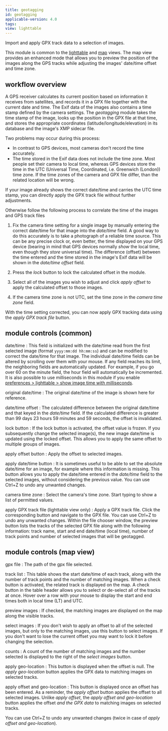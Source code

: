 ```yaml
---
title: geotagging
id: geotagging
applicable-version: 4.0
tags:
view: lighttable
---
```


Import and apply GPX track data to a selection of images.

This module is common to the [lighttable](../../../lighttable/_index.md) and [map](../../../map/_index.md) views. The map view provides an enhanced mode that allows you to preview the position of the images along the GPS tracks while adjusting the images' date/time offset and time zone.

## workflow overview

A GPS receiver calculates its current position based on information it receives from satellites, and records it in a GPX file together with the current date and time. The Exif data of the images also contains a time stamp defined by the camera settings. The _geotagging_ module takes the time stamp of the image, looks up the position in the GPX file at that time, and stores the appropriate coordinates (latitude/longitude/elevation) in its database and the image's XMP sidecar file.

Two problems may occur during this process:
- In contrast to GPS devices, most cameras don't record the time accurately.
- The time stored in the Exif data does not include the time zone. Most people set their camera to local time, whereas GPS devices store the time in the UTC (Universal Time, Coordinated, i.e. Greenwich (London)) time zone. If the time zones of the camera and GPX file differ, than the related location will be wrong.

If your image already shows the correct date/time and carries the UTC time stamp, you can directly apply the GPX track file without further adjustments.

Otherwise follow the following process to correlate the time of the images and GPS track files

1. Fix the camera time setting for a single image by manually entering the correct date/time for that image into the _date/time_ field. A good way to do this accurately is to take a photograph of a reliable time source. This can be any precise clock or, even better, the time displayed on your GPS device (bearing in mind that GPS devices normally _show_ the local time, even though they _store_ universal time). The difference (offset) between the time entered and the time stored in the image's Exif data will be shown in the _date/time offset_ field.

2. Press the _lock_ button to lock the calculated offset in the module.

3. Select all of the images you wish to adjust and click _apply offset_ to apply the calculated offset to those images.

4. If the camera time zone is not UTC, set the time zone in the _camera time zone_ field.

With the time setting corrected, you can now apply GPX tracking data using the _apply GPX track file_ button.

## module controls (common)

date/time
: This field is initialized with the date/time read from the first selected image (format `yyyy:mm:dd hh:mm:ss`) and can be modified to correct the date/time for that image. The individual date/time fields can be altered by scrolling over them with your mouse. If any field reaches its limit, the neighboring fields are automatically updated. For example, if you go over 60 on the minute field, the hour field will automatically be incremented. It is also possible to use milliseconds in this module if you enable [preferences > lighttable > show image time with milliseconds](../../../preferences-settings/lighttable.md).

original date/time
: The original date/time of the image is shown here for reference.

date/time offset
: The calculated difference between the original date/time and that keyed in the _date/time_ field. If the calculated difference is greater than 99 days 23 hours 59 minutes and 59 seconds, the offset is invalidated.

lock button
: If the lock button is activated, the offset value is frozen. If you subsequently change the selected image(s), the new image date/time is updated using the locked offset. This allows you to apply the same offset to multiple groups of images.

apply offset button
: Apply the offset to selected images.

apply date/time button
: It is sometimes useful to be able to set the absolute date/time for an image, for example where this information is missing. This button allows you to apply the date/time entered in the _date/time_ field to the selected images, without considering the previous value. You can use Ctrl+Z to undo any unwanted changes.

camera time zone
: Select the camera's time zone. Start typing to show a list of permitted values.

apply GPX track file (lighttable view only)
: Apply a GPX track file. Click the corresponding button and navigate to the GPX file. You can use Ctrl+Z to undo any unwanted changes. Within the file chooser window, the preview button lists the tracks of the selected GPX file along with the following information: track name, start and end date/time (local time), number of track points and number of selected images that will be geotagged.

## module controls (map view)

gpx file
: The path of the gpx file selected.

track list
: This table shows the start date/time of each track, along with the number of track points and the number of matching images. When a check button is activated, the related track is displayed on the map. A check button in the table header allows you to select or de-select all of the tracks at once. Hover over a row with your mouse to display the start and end times both in local time (LT) and UTC.

preview images
: If checked, the matching images are displayed on the map along the visible tracks.

select images
: If you don't wish to apply an offset to all of the selected images, but only to the matching images, use this button to select images. If you don't want to lose the current offset you may want to lock it before changing the selection.

counts
: A count of the number of matching images and the number selected is displayed to the right of the _select images_ button.

apply geo-location
: This button is displayed when the offset is null. The _apply geo-location_ button applies the GPX data to matching images on selected tracks.

apply offset and geo-location
: This button is displayed once an offset has been entered. As a reminder, the _apply offset_ button applies the offset to all selected images. Unlike _apply offset_, the _apply offset and geo-location_ button applies the offset _and the GPX data_ to matching images on selected tracks.

You can use Ctrl+Z to undo any unwanted changes (twice in case of _apply offset and geo-location_).
